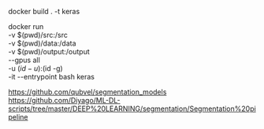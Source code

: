 docker build . -t keras

docker run \
    -v $(pwd)/src:/src \
    -v $(pwd)/data:/data \
    -v $(pwd)/output:/output \
    --gpus all \
    -u $(id -u):$(id -g) \
    -it --entrypoint bash keras

https://github.com/qubvel/segmentation_models
https://github.com/Diyago/ML-DL-scripts/tree/master/DEEP%20LEARNING/segmentation/Segmentation%20pipeline
